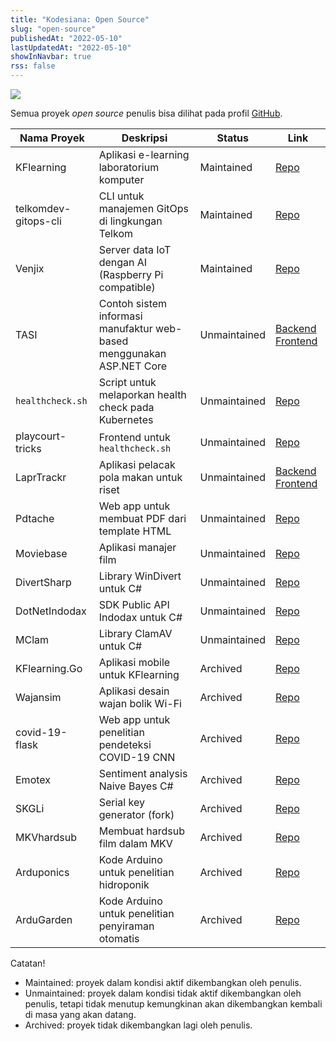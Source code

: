 ```yaml
---
title: "Kodesiana: Open Source"
slug: "open-source"
publishedAt: "2022-05-10"
lastUpdatedAt: "2022-05-10"
showInNavbar: true
rss: false
---
```


![](/img/kodesiana-love-open-source.png)

Semua proyek _open source_ penulis bisa dilihat pada profil [GitHub](https://github.com/fahminlb33?tab=repositories).

| Nama Proyek          | Deskripsi                                                             | Status       | Link                                                                                                             |
| -------------------- | --------------------------------------------------------------------- | ------------ | ---------------------------------------------------------------------------------------------------------------- |
| KFlearning           | Aplikasi e-learning laboratorium komputer                             | Maintained   | [Repo](https://github.com/fahminlb33/KFlearning)                                                                 |
| telkomdev-gitops-cli | CLI untuk manajemen GitOps di lingkungan Telkom                       | Maintained   | [Repo](https://github.com/fahminlb33/telkomdev-gitops-cli)                                                       |
| Venjix               | Server data IoT dengan AI (Raspberry Pi compatible)                   | Maintained   | [Repo](https://github.com/fahminlb33/Venjix)                                                                     |
| TASI                 | Contoh sistem informasi manufaktur web-based menggunakan ASP.NET Core | Unmaintained | [Backend](https://github.com/fahminlb33/tasi-backend) [Frontend](https://github.com/fahminlb33/tasi-frontend)    |
| `healthcheck.sh`     | Script untuk melaporkan health check pada Kubernetes                  | Unmaintained | [Repo](https://github.com/fahminlb33/healthcheck.sh)                                                             |
| playcourt-tricks     | Frontend untuk `healthcheck.sh`                                       | Unmaintained | [Repo](https://github.com/fahminlb33/playcourt-tricks)                                                           |
| LaprTrackr           | Aplikasi pelacak pola makan untuk riset                               | Unmaintained | [Backend](https://github.com/fahminlb33/LaprTrackr.Backend) [Frontend](https://github.com/fahminlb33/LaprTrackr) |
| Pdtache              | Web app untuk membuat PDF dari template HTML                          | Unmaintained | [Repo](https://github.com/fahminlb33/Pdtache)                                                                    |
| Moviebase            | Aplikasi manajer film                                                 | Unmaintained | [Repo](https://github.com/fahminlb33/Moviebase)                                                                  |
| DivertSharp          | Library WinDivert untuk C#                                            | Unmaintained | [Repo](https://github.com/fahminlb33/DivertSharp)                                                                |
| DotNetIndodax        | SDK Public API Indodax untuk C#                                       | Unmaintained | [Repo](https://github.com/fahminlb33/DotNetIndodax)                                                              |
| MClam                | Library ClamAV untuk C#                                               | Unmaintained | [Repo](https://github.com/fahminlb33/MClam)                                                                      |
| KFlearning.Go        | Aplikasi mobile untuk KFlearning                                      | Archived     | [Repo](https://github.com/fahminlb33/KFlearning.Go)                                                              |
| Wajansim             | Aplikasi desain wajan bolik Wi-Fi                                     | Archived     | [Repo](https://github.com/fahminlb33/Wajansim)                                                                   |
| covid-19-flask       | Web app untuk penelitian pendeteksi COVID-19 CNN                      | Archived     | [Repo](https://github.com/fahminlb33/covid-19-flask)                                                             |
| Emotex               | Sentiment analysis Naive Bayes C#                                     | Archived     | [Repo](https://github.com/fahminlb33/Emotex)                                                                     |
| SKGLi                | Serial key generator (fork)                                           | Archived     | [Repo](https://github.com/fahminlb33/SKGLi)                                                                      |
| MKVhardsub           | Membuat hardsub film dalam MKV                                        | Archived     | [Repo](https://github.com/fahminlb33/MKVhardsub)                                                                 |
| Arduponics           | Kode Arduino untuk penelitian hidroponik                              | Archived     | [Repo](https://github.com/fahminlb33/Arduponics)                                                                 |
| ArduGarden           | Kode Arduino untuk penelitian penyiraman otomatis                     | Archived     | [Repo](https://github.com/fahminlb33/ArduGarden)                                                                 |

Catatan!

- Maintained: proyek dalam kondisi aktif dikembangkan oleh penulis.
- Unmaintained: proyek dalam kondisi tidak aktif dikembangkan oleh penulis,
  tetapi tidak menutup kemungkinan akan dikembangkan kembali di masa yang akan
  datang.
- Archived: proyek tidak dikembangkan lagi oleh penulis.
